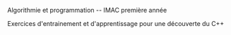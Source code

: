 Algorithmie et programmation -- IMAC première année

Exercices d'entrainement et d'apprentissage pour une découverte du C++
